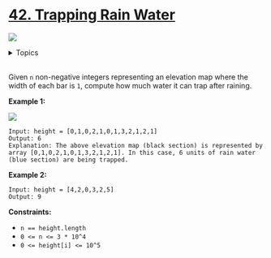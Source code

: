 # [42. Trapping Rain Water](https://leetcode-cn.com/problems/trapping-rain-water/)

![](https://img.shields.io/badge/Difficulty-Hard-red.svg)

<details>
<summary>Topics</summary>

* [`Stack`](https://leetcode-cn.com/tag/stack/)
* [`Array`](https://leetcode-cn.com/tag/array/)
* [`Two Pointers`](https://leetcode-cn.com/tag/two-pointers/)
* [`Dynamic Programming`](https://leetcode-cn.com/tag/dynamic-programming/)

</details>
<br />

Given `n` non-negative integers representing an elevation map where the width of each bar is `1`, compute how much water it can trap after raining.


**Example 1:**

![](https://assets.leetcode.com/uploads/2018/10/22/rainwatertrap.png)

```
Input: height = [0,1,0,2,1,0,1,3,2,1,2,1]
Output: 6
Explanation: The above elevation map (black section) is represented by array [0,1,0,2,1,0,1,3,2,1,2,1]. In this case, 6 units of rain water (blue section) are being trapped.
```

**Example 2:**

```
Input: height = [4,2,0,3,2,5]
Output: 9
```

**Constraints:**

 + `n == height.length`
 + `0 <= n <= 3 * 10^4`
 + `0 <= height[i] <= 10^5`
